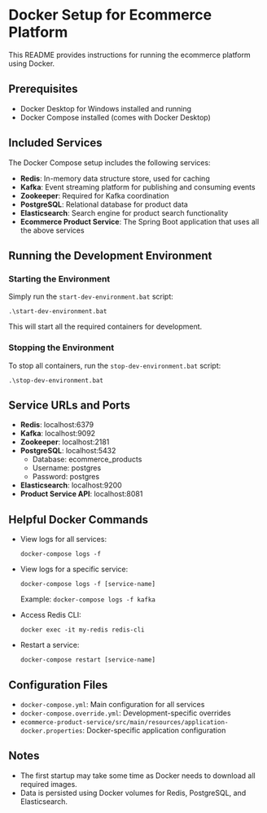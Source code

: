 # Docker Setup for Ecommerce Platform

This README provides instructions for running the ecommerce platform using Docker.

## Prerequisites

- Docker Desktop for Windows installed and running
- Docker Compose installed (comes with Docker Desktop)

## Included Services

The Docker Compose setup includes the following services:

- **Redis**: In-memory data structure store, used for caching
- **Kafka**: Event streaming platform for publishing and consuming events
- **Zookeeper**: Required for Kafka coordination
- **PostgreSQL**: Relational database for product data
- **Elasticsearch**: Search engine for product search functionality
- **Ecommerce Product Service**: The Spring Boot application that uses all the above services

## Running the Development Environment

### Starting the Environment

Simply run the `start-dev-environment.bat` script:

```
.\start-dev-environment.bat
```

This will start all the required containers for development.

### Stopping the Environment

To stop all containers, run the `stop-dev-environment.bat` script:

```
.\stop-dev-environment.bat
```

## Service URLs and Ports

- **Redis**: localhost:6379
- **Kafka**: localhost:9092
- **Zookeeper**: localhost:2181
- **PostgreSQL**: localhost:5432
    - Database: ecommerce_products
    - Username: postgres
    - Password: postgres
- **Elasticsearch**: localhost:9200
- **Product Service API**: localhost:8081

## Helpful Docker Commands

- View logs for all services:
  ```
  docker-compose logs -f
  ```

- View logs for a specific service:
  ```
  docker-compose logs -f [service-name]
  ```
  Example: `docker-compose logs -f kafka`

- Access Redis CLI:
  ```
  docker exec -it my-redis redis-cli
  ```

- Restart a service:
  ```
  docker-compose restart [service-name]
  ```

## Configuration Files

- `docker-compose.yml`: Main configuration for all services
- `docker-compose.override.yml`: Development-specific overrides
- `ecommerce-product-service/src/main/resources/application-docker.properties`: Docker-specific application
  configuration

## Notes

- The first startup may take some time as Docker needs to download all required images.
- Data is persisted using Docker volumes for Redis, PostgreSQL, and Elasticsearch. 
